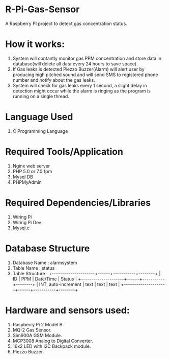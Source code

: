 # R-Pi-Gas-Sensor

A Raspberry PI project to detect gas concentration status.

How it works:
=============
1. System will contantly monitor gas PPM concentration and store data in database(will delete all data every 24 hours to save space).
2. If Gas leaks is detected Piezzo Buzzer(Alarm) will alert user by producing high pitched sound and will send SMS to registered phone    	 number and notify about the gas leaks.
3. System will check for gas leaks every 1 second, a slight delay in detection might occur while the alarm is ringing as the program is 		 running on a single thread.

Language Used
=============
1. C Programming Language

Required Tools/Application
==========================
1. Nginx web server
2. PHP 5.0 or 7.0 fpm
3. Mysql DB
4. PHPMyAdmin

Required Dependencies/Libraries
===============================
1. Wiring Pi
2. Wiring Pi Dev
3. Mysql.c

Database Structure
==================
1. Database Name : alarmsystem
2. Table Name : status
3. Table Structure : 
	+---------------------+------+-----------+--------+
	|         ID          | PPM  | Date/Time | Status |
	+---------------------+------+-----------+--------+
	| INT, auto-increment | text |   text    |  text  |
	+---------------------+------+-----------+--------+

Hardware and sensors used:
==========================
1. Raspberry Pi 2 Model B.
2. MQ-2 Gas Sensor.
3. Sim900A GSM Module.
4. MCP3008 Analog to Digital Converter.
5. 16x2 LED with I2C Backpack module.
6. Piezzo Buzzer.


